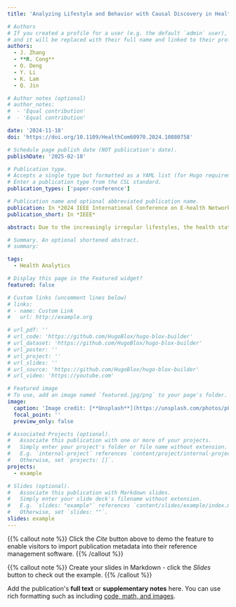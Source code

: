 ```yaml
---
title: 'Analyzing Lifestyle and Behavior with Causal Discovery in Health Data from Wearable Devices and Self-Assessments'

# Authors
# If you created a profile for a user (e.g. the default `admin` user), write the username (folder name) here
# and it will be replaced with their full name and linked to their profile.
authors:
  - J. Zhang
  - **R. Cong**
  - O. Deng
  - Y. Li
  - K. Lam
  - Q. Jin

# Author notes (optional)
# author_notes:
#  - 'Equal contribution'
#  - 'Equal contribution'

date: '2024-11-18'
doi: 'https://doi.org/10.1109/HealthCom60970.2024.10880758'

# Schedule page publish date (NOT publication's date).
publishDate: '2025-02-18'

# Publication type.
# Accepts a single type but formatted as a YAML list (for Hugo requirements).
# Enter a publication type from the CSL standard.
publication_types: ['paper-conference']

# Publication name and optional abbreviated publication name.
publication: In *2024 IEEE International Conference on E-health Networking, Application & Services (HealthCom)*
publication_short: In *IEEE*

abstract: Due to the increasingly irregular lifestyles, the health status of youth is gradually deteriorating. It is important to understand the risk factors that contribute to this deterioration. In this study, we focus on analyzing lifestyles and behaviors with causal discovery to clarify the relationships between them and youth health. We analyze objective wearable device data and subjective self-assessment health data using NOTEARS, a causal discovery algorithm, and construct causal graphs. Experiment results show that there are causal relationships between exercise factors and stress degree, and between sleep quality and self-assessment score. Unhealthy habits like alcohol consumption and staying up late negatively affect youth health. Notably, females and individuals of higher BMI are more prone to low mood and stress.

# Summary. An optional shortened abstract.
# summary: 

tags:
  - Health Analytics

# Display this page in the Featured widget?
featured: false

# Custom links (uncomment lines below)
# links:
# - name: Custom Link
#   url: http://example.org

# url_pdf: ''
# url_code: 'https://github.com/HugoBlox/hugo-blox-builder'
# url_dataset: 'https://github.com/HugoBlox/hugo-blox-builder'
# url_poster: ''
# url_project: ''
# url_slides: ''
# url_source: 'https://github.com/HugoBlox/hugo-blox-builder'
# url_video: 'https://youtube.com'

# Featured image
# To use, add an image named `featured.jpg/png` to your page's folder.
image:
  caption: 'Image credit: [**Unsplash**](https://unsplash.com/photos/pLCdAaMFLTE)'
  focal_point: ''
  preview_only: false

# Associated Projects (optional).
#   Associate this publication with one or more of your projects.
#   Simply enter your project's folder or file name without extension.
#   E.g. `internal-project` references `content/project/internal-project/index.md`.
#   Otherwise, set `projects: []`.
projects:
  - example

# Slides (optional).
#   Associate this publication with Markdown slides.
#   Simply enter your slide deck's filename without extension.
#   E.g. `slides: "example"` references `content/slides/example/index.md`.
#   Otherwise, set `slides: ""`.
slides: example
---
```


{{% callout note %}}
Click the _Cite_ button above to demo the feature to enable visitors to import publication metadata into their reference management software.
{{% /callout %}}

{{% callout note %}}
Create your slides in Markdown - click the _Slides_ button to check out the example.
{{% /callout %}}

Add the publication's **full text** or **supplementary notes** here. You can use rich formatting such as including [code, math, and images](https://docs.hugoblox.com/content/writing-markdown-latex/).
